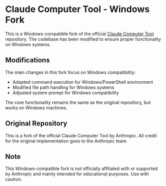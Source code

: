 # Claude Computer Tool - Windows Fork

This is a Windows-compatible fork of the official [Claude Computer Tool](https://github.com/anthropics/anthropic-quickstarts/tree/main/computer-use-demo) repository. The codebase has been modified to ensure proper functionality on Windows systems.

## Modifications

The main changes in this fork focus on Windows compatibility:
- Adapted command execution for Windows/PowerShell environment
- Modified file path handling for Windows systems
- Adjusted system prompt for Windows compatibility

The core functionality remains the same as the original repository, but works on Windows machines.

## Original Repository

This is a fork of the official Claude Computer Tool by Anthropic. All credit for the original implementation goes to the Anthropic team.

## Note

This Windows-compatible fork is not officially affiliated with or supported by Anthropic and mainly intended for educational purposes. Use with caution.
